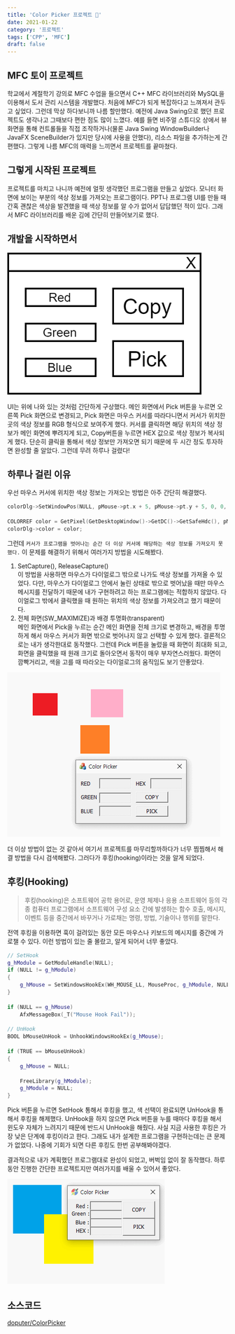 ```yaml
---
title: 'Color Picker 프로젝트 🎨'
date: 2021-01-22
category: '프로젝트'
tags: ['CPP', 'MFC']
draft: false
---
```


## MFC 토이 프로젝트

학교에서 계절학기 강의로 MFC 수업을 들으면서 C++ MFC 라이브러리와 MySQL을 이용해서 도서 관리 시스템을 개발했다. 처음에 MFC가 되게 복잡하다고 느껴져서 관두고 싶었다. 그런데 막상 하다보니까 나름 할만했다. 예전에 Java Swing으로 했던 프로젝트도 생각나고 그때보다 편한 점도 많이 느꼈다. 예를 들면 비주얼 스튜디오 상에서 뷰 화면을 통해 컨트롤들을 직접 조작하거나(물론 Java Swing WindowBuilder나 JavaFX SceneBuilder가 있지만 당시에 사용을 안했다), 리소스 파일을 추가하는게 간편했다. 그렇게 나름 MFC의 매력을 느끼면서 프로젝트를 끝마쳤다.

## 그렇게 시작된 프로젝트

프로젝트를 마치고 나니까 예전에 얼핏 생각했던 프로그램을 만들고 싶었다. 모니터 화면에 보이는 부분의 색상 정보를 가져오는 프로그램이다. PPT나 프로그램 UI를 만들 때 간혹 괜찮은 색상을 발견했을 때 색상 정보를 알 수가 없어서 답답했던 적이 있다. 그래서 MFC 라이브러리를 배운 김에 간단히 만들어보기로 했다.

## 개발을 시작하면서

![color-picker](images/color-picker/1.png)

UI는 위에 나와 있는 것처럼 간단하게 구상했다. 메인 화면에서 Pick 버튼을 누르면 오른쪽 Pick 화면으로 변경되고, Pick 화면은 마우스 커서를 따라다니면서 커서가 위치한 곳의 색상 정보를 RGB 형식으로 보여주게 했다. 커서를 클릭하면 해당 위치의 색상 정보가 메인 화면에 뿌려지게 되고, Copy버튼을 누르면 HEX 값으로 색상 정보가 복사되게 했다. 단순히 클릭을 통해서 색상 정보만 가져오면 되기 때문에 두 시간 정도 투자하면 완성할 줄 알았다. 그런데 무려 하루나 걸렸다!

## 하루나 걸린 이유

우선 마우스 커서에 위치한 색상 정보는 가져오는 방법은 아주 간단히 해결했다.

```cpp
colorDlg->SetWindowPos(NULL, pMouse->pt.x + 5, pMouse->pt.y + 5, 0, 0, SWP_NOSIZE);

COLORREF color = GetPixel(GetDesktopWindow()->GetDC()->GetSafeHdc(), pMouse->pt.x, pMouse->pt.y);
colorDlg->color = color;
```

그런데 `커서가 프로그램을 벗어나는 순간 더 이상 커서에 해당하는 색상 정보를 가져오지 못했다.` 이 문제를 해결하기 위해서 여러가지 방법을 시도해봤다.

1.  SetCapture(), ReleaseCapture()  
    이 방법을 사용하면 마우스가 다이얼로그 밖으로 나가도 색상 정보를 가져올 수 있었다. 다만, 마우스가 다이얼로그 안에서 눌린 상태로 밖으로 벗어났을 때만 마우스 메시지를 전달하기 때문에 내가 구현하려고 하는 프로그램에는 적합하지 않았다. 다이얼로그 밖에서 클릭했을 때 원하는 위치의 색상 정보를 가져오려고 했기 때문이다.
2.  전체 화면(SW_MAXIMIZE)과 배경 투명화(transparent)  
    메인 화면에서 Pick을 누르는 순간 메인 화면을 전체 크기로 변경하고, 배경을 투명하게 해서 마우스 커서가 화면 밖으로 벗어나지 않고 선택할 수 있게 했다. 결론적으로는 내가 생각한대로 동작했다. 그런데 Pick 버튼을 눌렀을 때 화면이 최대화 되고, 화면을 클릭했을 때 원래 크기로 돌아오면서 동작이 매우 부자연스러웠다. 화면이 깜빡거리고, 색을 고를 때 따라오는 다이얼로그의 움직임도 보기 안좋았다.

![color-picker](images/color-picker/2.gif)

더 이상 방법이 없는 것 같아서 여기서 프로젝트를 마무리할까하다가 너무 찜찜해서 해결 방법을 다시 검색해봤다. 그러다가 후킹(hooking)이라는 것을 알게 되었다.

## 후킹(Hooking)

> 후킹(hooking)은 소프트웨어 공학 용어로, 운영 체제나 응용 소프트웨어 등의 각종 컴퓨터 프로그램에서 소프트웨어 구성 요소 간에 발생하는 함수 호출, 메시지, 이벤트 등을 중간에서 바꾸거나 가로채는 명령, 방법, 기술이나 행위를 말한다.

전역 후킹을 이용하면 훅이 걸려있는 동안 모든 마우스나 키보드의 메시지를 중간에 가로챌 수 있다. 이런 방법이 있는 줄 몰랐고, 알게 되어서 너무 좋았다.

```cpp
// SetHook
g_hModule = GetModuleHandle(NULL);
if (NULL != g_hModule)
{
	g_hMouse = SetWindowsHookEx(WH_MOUSE_LL, MouseProc, g_hModule, NULL);
}

if (NULL == g_hMouse)
	AfxMessageBox(_T("Mouse Hook Fail"));

// UnHook
BOOL bMouseUnHook = UnhookWindowsHookEx(g_hMouse);

if (TRUE == bMouseUnHook)
{
	g_hMouse = NULL;

	FreeLibrary(g_hModule);
	g_hModule = NULL;
}
```

Pick 버튼을 누르면 SetHook 통해서 후킹을 했고, 색 선택이 완료되면 UnHook을 통해서 후킹을 해제했다. UnHook을 하지 않으면 Pick 버튼을 누를 때마다 후킹을 해서 윈도우 자체가 느려지기 때문에 반드시 UnHook을 해줬다. 사실 지금 사용한 후킹은 가장 낮은 단계에 후킹이라고 한다. 그래도 내가 설계한 프로그램을 구현하는데는 큰 문제가 없었다. 나중에 기회가 되면 다른 후킹도 한번 공부해봐야겠다.

결과적으로 내가 계획했던 프로그램대로 완성이 되었고, 버벅임 없이 잘 동작했다. 하루 동안 진행한 간단한 프로젝트지만 여러가지를 배울 수 있어서 좋았다.

![color-picker](images/color-picker/3.gif)

## 소스코드

[doputer/ColorPicker](https://github.com/doputer/ColorPicker)
